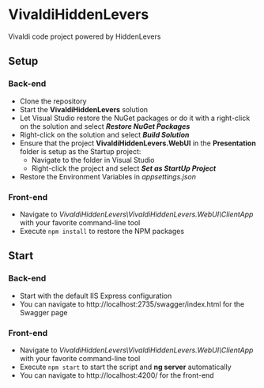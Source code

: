 # VivaldiHiddenLevers
Vivaldi code project powered by HiddenLevers

## Setup

### Back-end
- Clone the repository
- Start the **VivaldiHiddenLevers** solution
- Let Visual Studio restore the NuGet packages or do it with a right-click on the solution and select **_Restore NuGet Packages_**
- Right-click on the solution and select **_Build Solution_**
- Ensure that the project **VivaldiHiddenLevers.WebUI** in the **Presentation** folder is setup as the Startup project:
  - Navigate to the folder in Visual Studio
  - Right-click the project and select **_Set as StartUp Project_**
- Restore the Environment Variables in _appsettings.json_

### Front-end
- Navigate to _VivaldiHiddenLevers\VivaldiHiddenLevers.WebUI\ClientApp_ with your favorite command-line tool
- Execute `npm install` to restore the NPM packages


## Start

### Back-end
- Start with the default IIS Express configuration
- You can navigate to http://localhost:2735/swagger/index.html for the Swagger page

### Front-end
- Navigate to _VivaldiHiddenLevers\VivaldiHiddenLevers.WebUI\ClientApp_ with your favorite command-line tool
- Execute `npm start` to start the script and **ng server** automatically
- You can navigate to http://localhost:4200/ for the front-end 
  

